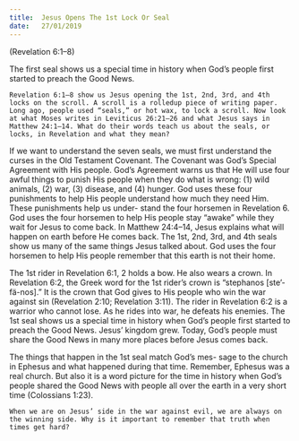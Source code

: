```yaml
---
title:  Jesus Opens The 1st Lock Or Seal
date:   27/01/2019
---
```


(Revelation 6:1–8)

The first seal shows us a special time in history when God’s people first started to preach the Good News.

`Revelation 6:1–8 show us Jesus opening the 1st, 2nd, 3rd, and 4th locks on the scroll. A scroll is a rolled­up piece of writing paper. Long ago, people used “seals,” or hot wax, to lock a scroll. Now look at what Moses writes in Leviticus 26:21–26 and what Jesus says in Matthew 24:1–14. What do their words teach us about the seals, or locks, in Revelation and what they mean?`

If we want to understand the seven seals, we must first understand the curses in the Old Testament Covenant. The Covenant was God’s Special Agreement with His people. God’s Agreement warns us that He will use four awful things to punish His people when they do what is wrong: (1) wild animals, (2) war, (3) disease, and (4) hunger. God uses these four punishments to help His people understand how much they need Him. These punishments help us under- stand the four horsemen in Revelation 6. God uses the four horsemen to help His people stay “awake” while they wait for Jesus to come back. In Matthew 24:4–14, Jesus explains what will happen on earth before He comes back. The 1st, 2nd, 3rd, and 4th seals show us many of the same things Jesus talked about. God uses the four horsemen to help His people remember that this earth is not their home.

The 1st rider in Revelation 6:1, 2 holds a bow. He also wears a crown. In Revelation 6:2, the Greek word for the 1st rider’s crown is “stephanos [ste’-fä-nos].” It is the crown that God gives to His people who win the war against sin (Revelation 2:10; Revelation 3:11). The rider in Revelation 6:2 is a warrior who cannot lose. As he rides into war, he defeats his enemies. The 1st seal shows us a special time in history when God’s people first started to preach the Good News. Jesus’ kingdom grew. Today, God’s people must share the Good News in many more places before Jesus comes back.

The things that happen in the 1st seal match God’s mes- sage to the church in Ephesus and what happened during that time. Remember, Ephesus was a real church. But also it is a word picture for the time in history when God’s people shared the Good News with people all over the earth in a very short time (Colossians 1:23).

`When we are on Jesus’ side in the war against evil, we are always on the winning side. Why is it important to remember that truth when times get hard?`